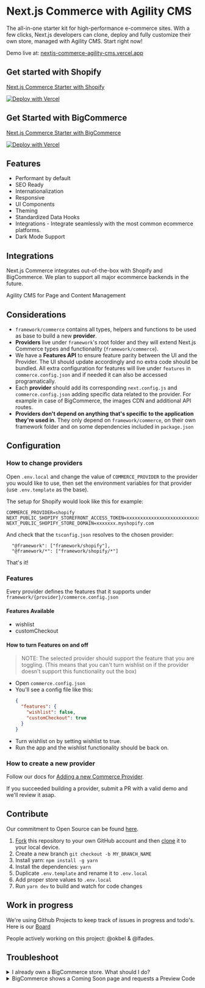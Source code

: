 # Next.js Commerce with Agility CMS

The all-in-one starter kit for high-performance e-commerce sites. With a few clicks, Next.js developers can clone, deploy and fully customize their own store, managed with Agility CMS. Start right now!

Demo live at: [nextjs-commerce-agility-cms.vercel.app](https://nextjs-commerce-agility-cms.vercel.app/)

## Get started with Shopify
[Next.js Commerce Starter with Shopify](https://agilitycms.com/docs/nextjs/how-the-next-js-commerce-starter-works#bBDs_-S1SY)

[![Deploy with Vercel](https://vercel.com/button)](https://vercel.com/new/clone?repository-url=http%3A%2F%2Fgithub.com%2Fagility%2Fnextjs-commerce-agilitycms&project-name=nextjs-commerce-agilitycms&repo-name=nextjs-commerce-agilitycms&demo-title=Next.js%20Commerce%20Agility%20CMS&demo-description=Clone%2C%20deploy%20and%20fully%20customize%20your%20own%20E-Commerce%20store%2C%20managed%20with%20Agility%20CMS.&demo-url=https%3A%2F%2Fnextjs-commerce-agility-cms.vercel.app%2F&demo-image=https%3A%2F%2Fstatic.agilitycms.com%2FAttachments%2FNewItems%2Fshop-2_20210816163944_0.png&integration-ids=oac_Dnqk9CoC6rZ18k9nVR9KresV,oac_9HSKtXld74NG0srzdxSiBGty&external-id=%7B%20%E2%80%9CgithubRepo%E2%80%9D%3A%20%E2%80%9Cgithub.com%2Fagility%2Fnextjs-commerce-agilitycms%E2%80%9D%20%7D)

## Get Started with BigCommerce
[Next.js Commerce Starter with BigCommerce](https://agilitycms.com/docs/nextjs/how-the-next-js-commerce-starter-works#yDFzQ6WO7W)

[![Deploy with Vercel](https://vercel.com/button)](https://vercel.com/new/clone?repository-url=http%3A%2F%2Fgithub.com%2Fagility%2Fnextjs-commerce-agilitycms&project-name=nextjs-commerce-agilitycms&repo-name=nextjs-commerce-agilitycms&demo-title=Next.js%20Commerce%20Agility%20CMS&demo-description=Clone%2C%20deploy%20and%20fully%20customize%20your%20own%20E-Commerce%20store%2C%20managed%20with%20Agility%20CMS.&demo-url=https%3A%2F%2Fnextjs-commerce-agility-cms.vercel.app%2F&demo-image=https%3A%2F%2Fstatic.agilitycms.com%2FAttachments%2FNewItems%2Fshop-2_20210816163944_0.png&integration-ids=oac_Dnqk9CoC6rZ18k9nVR9KresV,oac_MuWZiE4jtmQ2ejZQaQ7ncuDT&external-id=%7B%22githubRepo%22%3A%20%22github.com%2Fagility%2Fnextjs-commerce-agilitycms%22%7D)

## Features

- Performant by default
- SEO Ready
- Internationalization
- Responsive
- UI Components
- Theming
- Standardized Data Hooks
- Integrations - Integrate seamlessly with the most common ecommerce platforms.
- Dark Mode Support

## Integrations

Next.js Commerce integrates out-of-the-box with Shopify and BigCommerce. We plan to support all major ecommerce backends in the future.

Agility CMS for Page and Content Management

## Considerations

- `framework/commerce` contains all types, helpers and functions to be used as base to build a new **provider**.
- **Providers** live under `framework`'s root folder and they will extend Next.js Commerce types and functionality (`framework/commerce`).
- We have a **Features API** to ensure feature parity between the UI and the Provider. The UI should update accordingly and no extra code should be bundled. All extra configuration for features will live under `features` in `commerce.config.json` and if needed it can also be accessed programatically.
- Each **provider** should add its corresponding `next.config.js` and `commerce.config.json` adding specific data related to the provider. For example in case of BigCommerce, the images CDN and additional API routes.
- **Providers don't depend on anything that's specific to the application they're used in**. They only depend on `framework/commerce`, on their own framework folder and on some dependencies included in `package.json`

## Configuration

### How to change providers

Open `.env.local` and change the value of `COMMERCE_PROVIDER` to the provider you would like to use, then set the environment variables for that provider (use `.env.template` as the base).

The setup for Shopify would look like this for example:

```
COMMERCE_PROVIDER=shopify
NEXT_PUBLIC_SHOPIFY_STOREFRONT_ACCESS_TOKEN=xxxxxxxxxxxxxxxxxxxxxxxxxxxx
NEXT_PUBLIC_SHOPIFY_STORE_DOMAIN=xxxxxxx.myshopify.com
```

And check that the `tsconfig.json` resolves to the chosen provider:

```
  "@framework": ["framework/shopify"],
  "@framework/*": ["framework/shopify/*"]
```

That's it!

### Features

Every provider defines the features that it supports under `framework/{provider}/commerce.config.json`

#### Features Available

- wishlist
- customCheckout

#### How to turn Features on and off

> NOTE: The selected provider should support the feature that you are toggling. (This means that you can't turn wishlist on if the provider doesn't support this functionality out the box)

- Open `commerce.config.json`
- You'll see a config file like this:
  ```json
  {
    "features": {
      "wishlist": false,
      "customCheckout": true
    }
  }
  ```
- Turn wishlist on by setting wishlist to true.
- Run the app and the wishlist functionality should be back on.

### How to create a new provider

Follow our docs for [Adding a new Commerce Provider](framework/commerce/new-provider.md).

If you succeeded building a provider, submit a PR with a valid demo and we'll review it asap.

## Contribute

Our commitment to Open Source can be found [here](https://vercel.com/oss).

1. [Fork](https://help.github.com/articles/fork-a-repo/) this repository to your own GitHub account and then [clone](https://help.github.com/articles/cloning-a-repository/) it to your local device.
2. Create a new branch `git checkout -b MY_BRANCH_NAME`
3. Install yarn: `npm install -g yarn`
4. Install the dependencies: `yarn`
5. Duplicate `.env.template` and rename it to `.env.local`
6. Add proper store values to `.env.local`
7. Run `yarn dev` to build and watch for code changes

## Work in progress

We're using Github Projects to keep track of issues in progress and todo's. Here is our [Board](https://github.com/vercel/commerce/projects/1)

People actively working on this project: @okbel & @lfades.

## Troubleshoot

<details>
<summary>I already own a BigCommerce store. What should I do?</summary>
<br>
First thing you do is: <b>set your environment variables</b>
<br>
<br>
.env.local

```sh
BIGCOMMERCE_STOREFRONT_API_URL=<>
BIGCOMMERCE_STOREFRONT_API_TOKEN=<>
BIGCOMMERCE_STORE_API_URL=<>
BIGCOMMERCE_STORE_API_TOKEN=<>
BIGCOMMERCE_STORE_API_CLIENT_ID=<>
BIGCOMMERCE_CHANNEL_ID=<>
```

If your project was started with a "Deploy with Vercel" button, you can use Vercel's CLI to retrieve these credentials.

1. Install Vercel CLI: `npm i -g vercel`
2. Link local instance with Vercel and Github accounts (creates .vercel file): `vercel link`
3. Download your environment variables: `vercel env pull .env.local`

Next, you're free to customize the starter. More updates coming soon. Stay tuned.

</details>

<details>
<summary>BigCommerce shows a Coming Soon page and requests a Preview Code</summary>
<br>
After Email confirmation, Checkout should be manually enabled through BigCommerce platform. Look for "Review & test your store" section through BigCommerce's dashboard.
<br>
<br>
BigCommerce team has been notified and they plan to add more detailed about this subject.
</details>
